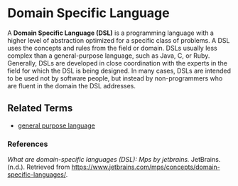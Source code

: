 # Domain Specific Language

A **Domain Specific Language (DSL)** is a programming language with a higher level of abstraction optimized for a specific class of problems. A DSL uses the concepts and rules from the field or domain. DSLs usually less complex than a general-purpose language, such as Java, C, or Ruby. Generally, DSLs are developed in close coordination with the experts in the field for which the DSL is being designed. In many cases, DSLs are intended to be used not by software people, but instead by non-programmers who are fluent in the domain the DSL addresses.

## Related Terms
- [general purpose language](./general-purpose-language.md)

### References
*What are domain-specific languages (DSL): Mps by jetbrains.* JetBrains. (n.d.). Retrieved from https://www.jetbrains.com/mps/concepts/domain-specific-languages/. 